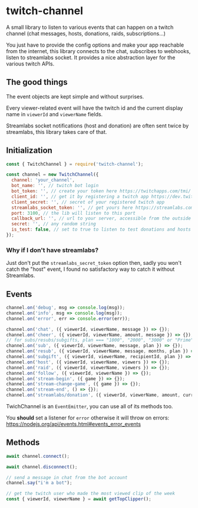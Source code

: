 # twitch-channel

A small library to listen to various events that can happen on a twitch channel (chat messages, hosts, donations, raids, subscriptions…)

You just have to provide the config options and make your app reachable from the internet, this library connects to the chat, subscribes to webhooks, listen to streamlabs socket. It provides a nice abstraction layer for the various twitch APIs.

## The good things

The event objects are kept simple and without surprises.

Every viewer-related event will have the twitch id and the current display name in `viewerId` and `viewerName` fields.

Streamlabs socket notifications (host and donation) are often sent twice by streamlabs, this library takes care of that.

## Initialization

```javascript
const { TwitchChannel } = require('twitch-channel');

const channel = new TwitchChannel({
  channel: 'your_channel',
  bot_name: '', // twitch bot login
  bot_token: '', // create your token here https://twitchapps.com/tmi/
  client_id: '', // get it by registering a twitch app https://dev.twitch.tv/dashboard/apps/create (Redirect URI is not used)
  client_secret: '', // secret of your registered twitch app
  streamlabs_socket_token: '', // get yours here https://streamlabs.com/dashboard#/apisettings in API TOKENS then "your socket API token"
  port: 3100, // the lib will listen to this port
  callback_url: '', // url to your server, accessible from the outside world
  secret: '', // any random string
  is_test: false, // set to true to listen to test donations and hosts from streamlabs
});
```

### Why if I don't have streamlabs?

Just don't put the `streamlabs_secret_token` option then, sadly you won't catch the "host" event, I found no satisfactory way to catch it without Streamlabs.

## Events

```javascript
channel.on('debug', msg => console.log(msg));
channel.on('info', msg => console.log(msg));
channel.on('error', err => console.error(err));

channel.on('chat', ({ viewerId, viewerName, message }) => {});
channel.on('cheer', ({ viewerId, viewerName, amount, message }) => {});
// for subs/resubs/subgifts, plan === "1000", "2000", "3000" or "Prime". See msg-param-sub-plan here https://dev.twitch.tv/docs/irc/tags/#usernotice-twitch-tags
channel.on('sub', ({ viewerId, viewerName, message, plan }) => {}); 
channel.on('resub', ({ viewerId, viewerName, message, months, plan }) => {});
channel.on('subgift', ({ viewerId, viewerName, recipientId, plan }) => {});
channel.on('host', ({ viewerId, viewerName, viewers }) => {});
channel.on('raid', ({ viewerId, viewerName, viewers }) => {});
channel.on('follow', ({ viewerId, viewerName }) => {});
channel.on('stream-begin', ({ game }) => {});
channel.on('stream-change-game', ({ game }) => {});
channel.on('stream-end', () => {});
channel.on('streamlabs/donation', ({ viewerId, viewerName, amount, currency, message }) => {}); // viewerId provided when found from the donator name
```

TwichChannel is an `EventEmitter`, you can use all of its methods too.

You **should** set a listener for `error` otherwise it will throw on errors: https://nodejs.org/api/events.html#events_error_events

## Methods

```javascript
await channel.connect();

await channel.disconnect();

// send a message in chat from the bot account
channel.say("i'm a bot");

// get the twitch user who made the most viewed clip of the week
const { viewerId, viewerName } = await getTopClipper();
```
